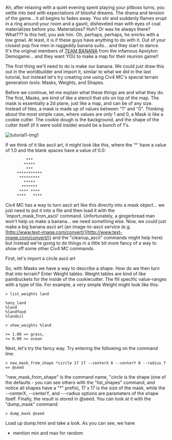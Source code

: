 

Ah, after relaxing with a quiet evening spent playing your pitboss turns, you settle into bed with expectations of blissful dreams. The drama and tension of the game... it all begins to fades away. You stir and suddenly flames erupt in a ring around your room  and a gaunt, disheveled man with eyes of coal materializes before you. Materializes? Huh? Or was he always there? What??? Is this hell, you ask him. Oh, perhaps, perhaps, he smirks with a low growl. At least, it is if these guys have anything to do with it. Out of your closest pop five men in raggeddy banana suits... and they start to dance. It's the original members of [TEAM BANANA](http://www.garath.net/Sullla/Civ4/ADG12.html) from the infamous Apolyton Demogame... and they want YOU to make a map for their reunion game!!




The first thing we'll need to do is make our banana. We could just draw this out in the worldbuilder and import it, similar to what we did in the last tutorial, but instead let's try creating one using Civ4 MC's special terrain generation tools: Masks, Weights, and Shapes.

Before we continue, let me explain what these things are and what they do. The first, Masks, are kind of like a stencil that sits on top of the map. The mask is essentially a 2d plane, just like a map, and can be of any size. Instead of tiles, a mask is made up of values between "1" and "0". Thinking about the most simple case, where values are *only* 1 and 0, a Mask is like a cookie cutter. The cookie dough is the background, and the shape of the cutter itself (if it were solid inside) would be a bunch of 1's.

![tutorial1-img1](t2/i1.jpg)

If we think of it like ascii art, it might look like this, where the '*' have a value of 1.0 and the blank spaces have a value of 0.0:

             ***     
            *****    
             ***     
         *********** 
          *********  
            *****    
           *******   
          **** ****  
         ****   ****  

Civ4 MC has a way to turn ascii art like this directly into a mask object... we just need to put it into a file and then load it with the 'import_mask_from_ascii' command. Unfortunately, a gingerbread man won't help us make a banana... we need something else. Now, we could just make a big banana ascii art (an image-to-ascii service (e.g. [http://www.text-image.com/convert/](http://www.text-image.com/convert/)) and the "cleanup_ascii" commands might help here) but instead we're going to do things in a little bit more fancy of a way to show off some other Civ4 MC commands.

First, let's import a circle ascii art

    
         
So, with Masks we have a way to describe a shape. How do we then turn that into terrain? Enter Weight tables. Weight tables are kind of like paintbuckets for the inside of the cookiecutter. The fill specific value-ranges with a type of tile. For example, a very simple Weight might look like this:

    > list_weights land
    
    %any_land
    %land
    %landfood
    %landoil
    
    > show_weights %land
    
    >= 1.00 => grass,
    >= 0.00 >= ocean
    

Next, let's try the fancy way. Try entering the following on the command line:

    > new_mask_from_shape *circle 17 17 --centerX 8 --centerY 8 --radius 7 => @seed
    
"new_mask_from_shape" is the command name, "*circle* is the shape (one of the defaults - you can see others with the "list_shapes" command, and notice all shapes have a "*" prefix), 17 x 17 is the size of the mask, while the --centerX, --centerY, and ---radius options are parameters of the shape itself. Finally, the result is stored in @seed. You can look at it with the "dump_mask" command:

    > dump_mask @seed
    
Load up dump.html and take a look. As you can see, we have

- mention min and max for random